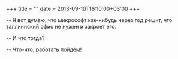 +++
title = ""
date = 2013-09-10T16:10:00+03:00
+++

-- Я вот думаю, что микрософт как-нибудь через год решит, что таллиннский офис не нужен и закроет его.


-- И что тогда?


-- Что-что, работать пойдём!


